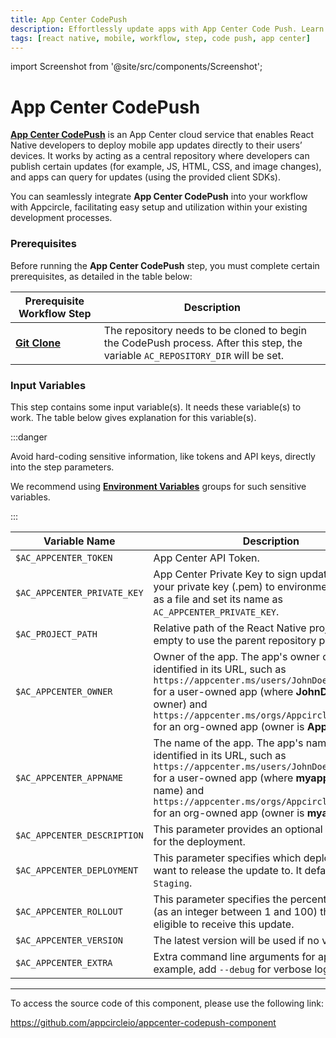 ```yaml
---
title: App Center CodePush
description: Effortlessly update apps with App Center Code Push. Learn quick, reliable code deployment without app store delays.
tags: [react native, mobile, workflow, step, code push, app center]
---
```


import Screenshot from '@site/src/components/Screenshot';

# App Center CodePush

[**App Center CodePush**](https://learn.microsoft.com/en-us/appcenter/distribution/codepush/) is an App Center cloud service that enables React Native developers to deploy mobile app updates directly to their users’ devices. It works by acting as a central repository where developers can publish certain updates (for example, JS, HTML, CSS, and image changes), and apps can query for updates (using the provided client SDKs).

You can seamlessly integrate **App Center CodePush** into your workflow with Appcircle, facilitating easy setup and utilization within your existing development processes.

### Prerequisites

Before running the **App Center CodePush** step, you must complete certain prerequisites, as detailed in the table below:

| Prerequisite Workflow Step                      | Description                                     |
|-------------------------------------------------|-------------------------------------------------|
| [**Git Clone**](/workflows/common-workflow-steps/git-clone) | The repository needs to be cloned to begin the CodePush process. After this step, the variable `AC_REPOSITORY_DIR` will be set. |

<Screenshot url='https://cdn.appcircle.io/docs/assets/BE3174-codepushOrder.png' />

### Input Variables

This step contains some input variable(s). It needs these variable(s) to work. The table below gives explanation for this variable(s).

<Screenshot url='https://cdn.appcircle.io/docs/assets/BE3174-codepushInput.png' />

:::danger

Avoid hard-coding sensitive information, like tokens and API keys, directly into the step parameters.

We recommend using [**Environment Variables**](/environment-variables/managing-variables) groups for such sensitive variables.

:::


| Variable Name                 | Description                                    | Status           |
|-------------------------------|------------------------------------------------|------------------|
| `$AC_APPCENTER_TOKEN`         | App Center API Token. | Required |
| `$AC_APPCENTER_PRIVATE_KEY`   | App Center Private Key to sign updates. Upload your private key (.pem) to environment variables as a file and set its name as `AC_APPCENTER_PRIVATE_KEY`. | Optional |
| `$AC_PROJECT_PATH`            | Relative path of the React Native project. Leave it empty to use the parent repository path. | Optional |
| `$AC_APPCENTER_OWNER`         | Owner of the app. The app's owner can be identified in its URL, such as `https://appcenter.ms/users/JohnDoe/apps/myapp` for a user-owned app (where **JohnDoe** is the owner) and `https://appcenter.ms/orgs/Appcircle/apps/myapp` for an org-owned app (owner is **Appcircle**). | Required |
| `$AC_APPCENTER_APPNAME`       | The name of the app. The app's name can be identified in its URL, such as `https://appcenter.ms/users/JohnDoe/apps/myapp` for a user-owned app (where **myapp** is the app name) and `https://appcenter.ms/orgs/Appcircle/apps/myapp` for an org-owned app (owner is **myapp**). | Required |
| `$AC_APPCENTER_DESCRIPTION`   | This parameter provides an optional change log for the deployment. | Required |
| `$AC_APPCENTER_DEPLOYMENT`    | This parameter specifies which deployment you want to release the update to. It defaults to `Staging`. | Optional |
| `$AC_APPCENTER_ROLLOUT`       | This parameter specifies the percentage of users (as an integer between 1 and 100) that should be eligible to receive this update. | Optional |
| `$AC_APPCENTER_VERSION`       | The latest version will be used if no version is set. | Optional |
| `$AC_APPCENTER_EXTRA`         | Extra command line arguments for appcenter. For example, add `--debug` for verbose logs. | Optional |


---

To access the source code of this component, please use the following link:

https://github.com/appcircleio/appcenter-codepush-component
